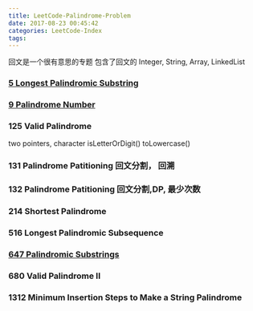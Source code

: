 ```yaml
---
title: LeetCode-Palindrome-Problem
date: 2017-08-23 00:45:42
categories: LeetCode-Index
tags:
---
```

回文是一个很有意思的专题
包含了回文的 Integer, String, Array, LinkedList

### [5 Longest Palindromic Substring](http://www.wayne.ink/2017/12/30/LeetCode/0005-Longest-Palindromic-Substring/)

### [9 Palindrome Number](http://www.wayne.ink/2017/12/26/LeetCode/0009-Palindrome-Number/)

### 125 Valid Palindrome
two pointers, character isLetterOrDigit() toLowercase()

### 131 Palindrome Patitioning 回文分割， 回溯

### 132 Palindrome Patitioning 回文分割,DP, 最少次数

### 214 Shortest Palindrome

### 516 Longest Palindromic Subsequence

### [647 Palindromic Substrings](http://www.wayne.ink/2018/03/16/LeetCode/0647-Palindromic-Substrings/)

### 680 Valid Palindrome II

### 1312 Minimum Insertion Steps to Make a String Palindrome
